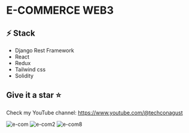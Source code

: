 # E-COMMERCE WEB3 

## ⚡  Stack
- Django Rest Framework
- React
- Redux
- Tailwind css
- Solidity

## Give it a star ⭐

Check my YouTube channel: https://www.youtube.com/@techconagust


![e-com](https://user-images.githubusercontent.com/110266171/195731673-d6ca5681-19a0-4677-ae14-bd46e865a3df.png)
![e-com2](https://user-images.githubusercontent.com/110266171/195731681-3510608e-98ea-4f0e-be52-6286f95c9026.png)
![e-com8](https://user-images.githubusercontent.com/110266171/195731774-3da32262-41bc-4153-a06f-05a0f8748b94.png)
